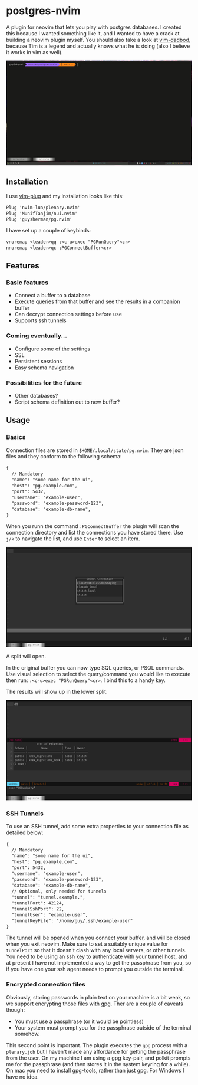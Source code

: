 # postgres-nvim

A plugin for neovim that lets you play with postgres databases. I created this
because I wanted something like it, and I wanted to have a crack at building a
neovim plugin myself. You should also take a look at [vim-dadbod](https://github.com/tpope/vim-dadbod),
because Tim is a legend and actually knows what he is doing (also I believe it
works in vim as well).

![Basic Features of pg.nvim](/doc/pg-nvim-basic.gif)

## Installation

I use [vim-plug](https://github.com/junegunn/vim-plug) and my installation looks like this:

```
Plug 'nvim-lua/plenary.nvim'
Plug 'MunifTanjim/nui.nvim'
Plug 'guysherman/pg.nvim'
```

I have set up a couple of keybinds:

```
vnoremap <leader>qq :<c-u>exec "PGRunQuery"<cr>
nnoremap <leader>qc :PGConnectBuffer<cr>
```


## Features
### Basic features

* Connect a buffer to a database
* Execute queries from that buffer and see the results in a companion buffer
* Can decrypt connection settings before use
* Supports ssh tunnels

### Coming eventually...
* Configure some of the settings
* SSL
* Persistent sessions
* Easy schema navigation

### Possibilities for the future
* Other databases?
* Script schema definition out to new buffer?

## Usage

### Basics

Connection files are stored in `$HOME/.local/state/pg.nvim`. They are json files and they conform to the following schema:

```
{
  // Mandatory
  "name": "some name for the ui",
  "host": "pg.example.com",
  "port": 5432,
  "username": "example-user",
  "password": "example-password-123",
  "database": "example-db-name",
}
```

When you runn the command `:PGConnectBuffer` the plugin will scan the connection
directory and list the connections you have stored there. Use `j/k` to navigate
the list, and use `Enter` to select an item.

![Connecting a Buffer](/doc/pg-nvim-connect-buffer.png)

A split will open.

In the original buffer you can now type SQL queries, or PSQL commands. Use
visual selection to select the query/command you would like to execute then run:
`:<c-u>exec "PGRunQuery"<cr>`. I bind this to a handy key.

The results will show up in the lower split.

![Run a query](/doc/pg-nvim-run-query.png)

### SSH Tunnels

To use an SSH tunnel, add some extra properties to your connection file as
detailed below:

```
{
  // Mandatory
  "name": "some name for the ui",
  "host": "pg.example.com",
  "port": 5432,
  "username": "example-user",
  "password": "example-password-123",
  "database": "example-db-name",
  // Optional, only needed for tunnels
  "tunnel": "tunnel.example.",
  "tunnelPort": 42124,
  "tunnelSshPort": 22,
  "tunnelUser": "example-user",
  "tunnelKeyFile": "/home/guy/.ssh/example-user"
}
```

The tunnel will be opened when you connect your buffer, and will be closed when
you exit neovim. Make sure to set a suitably unique value for `tunnelPort` so
that it doesn't clash with any local servers, or other tunnels. You need to be
using an ssh key to authenticate with your tunnel host, and at present I have
not implemented a way to get the passphrase from you, so if you have one your
ssh agent needs to prompt you outside the terminal.


### Encrypted connection files

Obviously, storing passwords in plain text on your machine is a bit weak, so we
support encrypting those files with gpg. Ther are a couple of caveats though:

* You must use a passphrase (or it would be pointless)
* Your system must prompt you for the passphrase outside of the terminal somehow.

This second point is important. The plugin executes the `gpg` process with a
`plenary.job` but I haven't made any affordance for getting the passphrase from
the user. On my machine I am using a gpg key-pair, and polkit prompts me for the
passphrase (and then stores it in the system keyring for a while). On mac you
need to install gpg-tools, rather than just gpg. For Windows I have no idea.

